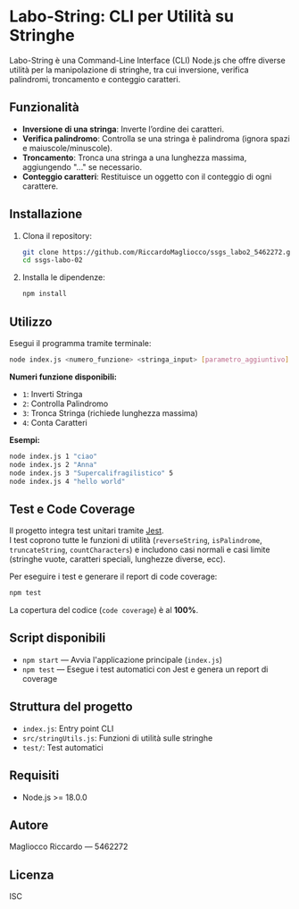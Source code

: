 # Labo-String: CLI per Utilità su Stringhe

Labo-String è una Command-Line Interface (CLI) Node.js che offre diverse utilità per la manipolazione di stringhe, tra cui inversione, verifica palindromi, troncamento e conteggio caratteri.

## Funzionalità

- **Inversione di una stringa**: Inverte l’ordine dei caratteri.
- **Verifica palindromo**: Controlla se una stringa è palindroma (ignora spazi e maiuscole/minuscole).
- **Troncamento**: Tronca una stringa a una lunghezza massima, aggiungendo "..." se necessario.
- **Conteggio caratteri**: Restituisce un oggetto con il conteggio di ogni carattere.

## Installazione

1. Clona il repository:
   ```sh
   git clone https://github.com/RiccardoMagliocco/ssgs_labo2_5462272.git
   cd ssgs-labo-02
   ```
2. Installa le dipendenze:
   ```sh
   npm install
   ```

## Utilizzo

Esegui il programma tramite terminale:

```sh
node index.js <numero_funzione> <stringa_input> [parametro_aggiuntivo]
```

**Numeri funzione disponibili:**
- `1`: Inverti Stringa
- `2`: Controlla Palindromo
- `3`: Tronca Stringa (richiede lunghezza massima)
- `4`: Conta Caratteri

**Esempi:**
```sh
node index.js 1 "ciao"
node index.js 2 "Anna"
node index.js 3 "Supercalifragilistico" 5
node index.js 4 "hello world"
```

## Test e Code Coverage

Il progetto integra test unitari tramite [Jest](https://jestjs.io/).  
I test coprono tutte le funzioni di utilità (`reverseString`, `isPalindrome`, `truncateString`, `countCharacters`) e includono casi normali e casi limite (stringhe vuote, caratteri speciali, lunghezze diverse, ecc).

Per eseguire i test e generare il report di code coverage:
```sh
npm test
```
La copertura del codice (`code coverage`) è al **100%**.

## Script disponibili

- `npm start` — Avvia l'applicazione principale (`index.js`)
- `npm test` — Esegue i test automatici con Jest e genera un report di coverage

## Struttura del progetto

- `index.js`: Entry point CLI
- `src/stringUtils.js`: Funzioni di utilità sulle stringhe
- `test/`: Test automatici

## Requisiti

- Node.js >= 18.0.0

## Autore

Magliocco Riccardo — 5462272

## Licenza

ISC